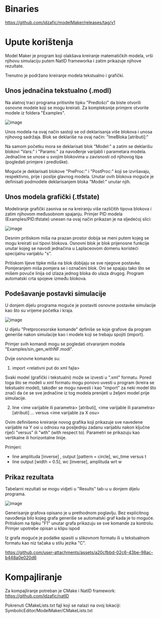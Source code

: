 # Binaries

https://github.com/idzafic/modelMaker/releases/tag/v1

# Upute korištenja
Model Maker je program koji olakšava kreiranje matematičkih modela, vrši njihovu simulaciju putem NatID frameworka i zatim prikazuje njihove rezultate.

Trenutno je podržano kreiranje modela tekstualno i grafički.

## Unos jednačina tekstualno (.modl)
Na alatnoj traci programa pritisnite tipku "Predlošci" da biste otvorili osnovne modele koji se mogu kreirati. Za kompleksnije primjere otvorite modele iz foldera "Examples".

![image](https://github.com/user-attachments/assets/92369d3f-e77d-45c9-b78e-c78a43afc72b)


Unos modela na ovaj način sastoji se od deklarisanja više blokova i unosa njihovog sadržaja. Blok se deklariše na ovaj način:
"ImeBloka \[atributi\]:"

Na samom početku mora se deklarisati blok "Model:" a zatim se deklarišu blokovi "Vars:" i "Params:" za navođenje varijabli i parametara modela. Jednačine se unose u svojim blokovima u zavisnosti od njihovog tipa (pogledati primjere i predloške).

Moguće je deklarisati blokove "PreProc:" i "PostProc:" koji se izvršavaju, respektivno, prije i poslije glavnog modela. Unutar ovih blokova moguće je definisati podmodele deklarisanjem bloka "Model:" unutar njih.

## Unos modela grafički (.tfstate)
Modeliranje grafički zasniva se na kreiranju više različitih tipova blokova i zatim njihovom međusobnom spajanju. Primjer PID modela (Examples/PID.tfstate) unesen na ovaj način prikazan je na sljedećoj slici:

![image](https://github.com/user-attachments/assets/07b8210d-a0ad-4eeb-a02c-abbaee078c7a)


Desnim pritiskom miša na prazan prostor dobija se meni putem kojeg se mogu kreirati svi tipovi blokova. Osnovni blok je blok prijenosne funkcije unutar kojeg se navodi jednačina u Laplaceovom domenu koristeći specijalnu varijablu "s".

Pritiskom lijeve tipke miša na blok dobijaju se sve njegove postavke. Pomjeranjem miša pomjera se i označeni blok. Oni se spajaju tako što se mišem povuče linija od izlaza jednog bloka do ulaza drugog. Program automatski crta spojeve između blokova.

## Podešavanje postavki simulacije
U donjem dijelu programa moguće je postaviti osnovne postavke simulacije kao što su vrijeme početka i kraja.

![image](https://github.com/user-attachments/assets/18474955-91d7-4709-bc01-58e751cfc806)


U dijelu "Pretprocesorske komande" definiše se koje grafove da program generiše nakon simulacije kao i modele koji se trebaju spojiti (import).

Primjer svih komandi mogu se pogledati otvaranjem modela "Examples/sin_gen_withNF.modl".

Dvije osnovne komande su:

1. import \<relativni put do xml fajla\>

Svaki model (grafički i tekstualni) može se izvesti u ".xml" formatu. Pored toga što se modeli u xml formatu mogu ponovo uvesti u program (kreira se tekstualni model), također se mogu navesti i kao "import" za neki model što znači da će se sve jednačine iz tog modela prenijeti u željeni model prije simulacije.


2. line \<ime varijable ili parametra\> \[atributi\], \<ime varijable ili parametra\> \[atributi\] ... versus \<ime varijable za X osu\>

Ovim definišemo kreiranje novog grafika koji prikazuje sve navedene varijable na Y osi u odnosu na posljednju zadanu varijablu nakon ključne riječi "versus" ili "wth" (with respect to). Parametri se prikazuju kao vertikalne ili horizontalne linije.

Primjeri:
- line amplituda \[inverse\] , output \[pattern = circle\], wc_time versus t
- line output \[width = 0.5\], wc \[inverse\], amplituda wrt w

## Prikaz rezultata
Tabelarni rezultati se mogu vidjeti u "Results" tab-u u donjem dijelu programa.

![image](https://github.com/user-attachments/assets/804437e3-05a1-43a4-9d54-09d2d15960c8)


Generisanje grafova opisano je u prethodnom poglavlju. Bez explicitnog navođenja bilo kojeg grafa generiše se automatski graf kada je to moguće. Pritiskom na tipku "F1" unutar grafa prikazuju se sve komande za kontrolu. Primjer upotrebe opisan u klipu ispod

Iz grafa moguće je podatke spasiti u slikovnom formatu ili u tekstualnom formatu kao niz tačaka u stilu jezika "C".




https://github.com/user-attachments/assets/a20cfbbd-02c6-43be-98ac-b448a0e020d6





# Kompajliranje
Za kompajliranje potreban je CMake i NatID framework:
https://github.com/idzafic/natID

Pokrenuti CMakeLists.txt fajl koji se nalazi na ovoj lokaciji:
SymbolicEditor/ModelMaker/CMakeLists.txt
